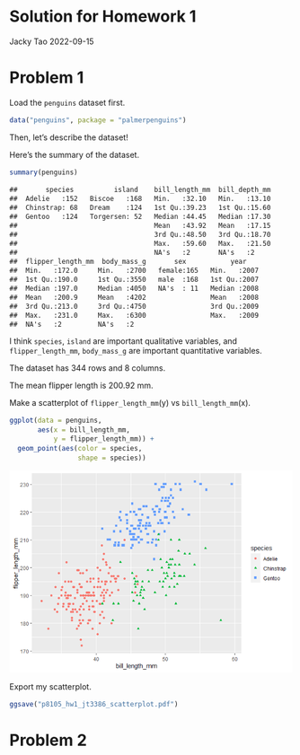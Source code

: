 Solution for Homework 1
================
Jacky Tao
2022-09-15

# Problem 1

Load the `penguins` dataset first.

``` r
data("penguins", package = "palmerpenguins")
```

Then, let’s describe the dataset!

Here’s the summary of the dataset.

``` r
summary(penguins)
```

    ##       species          island    bill_length_mm  bill_depth_mm  
    ##  Adelie   :152   Biscoe   :168   Min.   :32.10   Min.   :13.10  
    ##  Chinstrap: 68   Dream    :124   1st Qu.:39.23   1st Qu.:15.60  
    ##  Gentoo   :124   Torgersen: 52   Median :44.45   Median :17.30  
    ##                                  Mean   :43.92   Mean   :17.15  
    ##                                  3rd Qu.:48.50   3rd Qu.:18.70  
    ##                                  Max.   :59.60   Max.   :21.50  
    ##                                  NA's   :2       NA's   :2      
    ##  flipper_length_mm  body_mass_g       sex           year     
    ##  Min.   :172.0     Min.   :2700   female:165   Min.   :2007  
    ##  1st Qu.:190.0     1st Qu.:3550   male  :168   1st Qu.:2007  
    ##  Median :197.0     Median :4050   NA's  : 11   Median :2008  
    ##  Mean   :200.9     Mean   :4202                Mean   :2008  
    ##  3rd Qu.:213.0     3rd Qu.:4750                3rd Qu.:2009  
    ##  Max.   :231.0     Max.   :6300                Max.   :2009  
    ##  NA's   :2         NA's   :2

I think `species`, `island` are important qualitative variables, and
`flipper_length_mm`, `body_mass_g` are important quantitative variables.

The dataset has 344 rows and 8 columns.

The mean flipper length is 200.92 mm.

Make a scatterplot of `flipper_length_mm`(y) vs `bill_length_mm`(x).

``` r
ggplot(data = penguins,
       aes(x = bill_length_mm,
           y = flipper_length_mm)) + 
  geom_point(aes(color = species,
                 shape = species))
```

![](p8105_hw1_jt3386_files/figure-gfm/unnamed-chunk-3-1.png)<!-- -->

Export my scatterplot.

``` r
ggsave("p8105_hw1_jt3386_scatterplot.pdf")
```

# Problem 2
